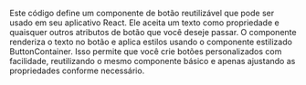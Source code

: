 Este código define um componente de botão reutilizável que pode ser usado em seu aplicativo React.
Ele aceita um texto como propriedade e quaisquer outros atributos de botão que você deseje passar.
O componente renderiza o texto no botão e aplica estilos usando o componente estilizado ButtonContainer.
Isso permite que você crie botões personalizados com facilidade, reutilizando o mesmo componente básico e apenas ajustando as propriedades conforme necessário.
